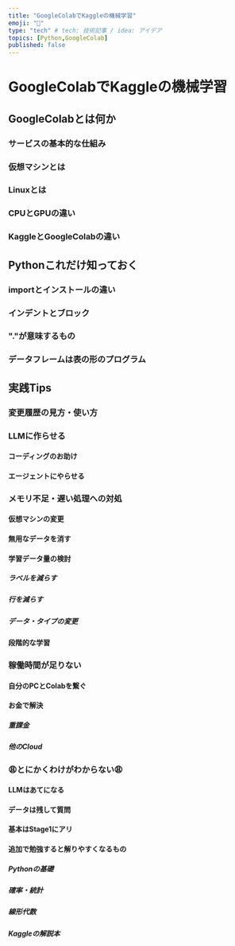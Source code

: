```yaml
---
title: "GoogleColabでKaggleの機械学習"
emoji: "🙆"
type: "tech" # tech: 技術記事 / idea: アイデア
topics: [Python,GoogleColab]
published: false
---
```

# GoogleColabでKaggleの機械学習
## GoogleColabとは何か
### サービスの基本的な仕組み
### 仮想マシンとは
### Linuxとは
### CPUとGPUの違い
### KaggleとGoogleColabの違い
## Pythonこれだけ知っておく
### importとインストールの違い
### インデントとブロック
### "."が意味するもの
### データフレームは表の形のプログラム
## 実践Tips
### 変更履歴の見方・使い方
### LLMに作らせる
#### コーディングのお助け
#### エージェントにやらせる
### メモリ不足・遅い処理への対処
#### 仮想マシンの変更
#### 無用なデータを消す
#### 学習データ量の検討
##### ラベルを減らす
##### 行を減らす
##### データ・タイプの変更
#### 段階的な学習
### 稼働時間が足りない
#### 自分のPCとColabを繋ぐ
#### お金で解決
##### 重課金
##### 他のCloud
### 😩とにかくわけがわからない😩
#### LLMはあてになる
#### データは残して質問
#### 基本はStage1にアリ
#### 追加で勉強すると解りやすくなるもの
##### Pythonの基礎
##### 確率・統計
##### 線形代数
##### Kaggleの解説本